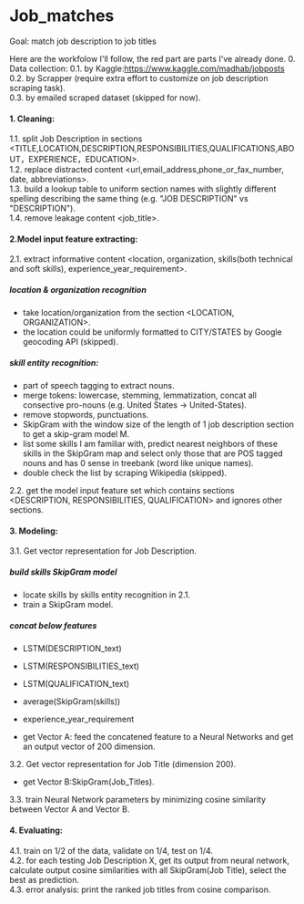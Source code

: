 # Job_matches
Goal: match job description to job titles


Here are the workfolow I'll follow, the red part are parts I've already done.
0. Data collection:
0.1. by Kaggle:https://www.kaggle.com/madhab/jobposts  
0.2. by Scrapper (require extra effort to customize on job description   scraping task).  
0.3. by emailed scraped dataset (skipped for now).  

#### 1. Cleaning:
1.1. split Job Description in sections <TITLE,LOCATION,DESCRIPTION,RESPONSIBILITIES,QUALIFICATIONS,ABOUT，EXPERIENCE，EDUCATION>.  
1.2. replace distracted content <url,email_address,phone_or_fax_number, date, abbreviations>.  
1.3. build a lookup table to uniform section names with slightly different spelling describing the same thing (e.g. "JOB DESCRIPTION" vs "DESCRIPTION").   
1.4. remove leakage content <job_title>.    

#### 2.Model input feature extracting:
2.1. extract informative content <location, organization, skills(both technical and soft skills), experience_year_requirement>.  

##### location & organization recognition
+ take location/organization from the section <LOCATION, ORGANIZATION>.  
+ the location could be uniformly formatted to CITY/STATES by Google geocoding API (skipped).  

##### skill entity recognition:
+ part of speech tagging to extract nouns.  
+ merge tokens: lowercase, stemming, lemmatization, concat all consective pro-nouns (e.g. United States -> United-States).  
+ remove stopwords, punctuations.  
+ SkipGram with the window size of the length of 1 job description section to get a skip-gram model M.  
+ list some skills I am familiar with, predict nearest neighbors of these skills in the SkipGram map and select only those that are POS tagged nouns and has 0 sense in treebank (word like unique names).  
+ double check the list by scraping Wikipedia (skipped).  

2.2. get the model input feature set which contains sections <DESCRIPTION, RESPONSIBILITIES, QUALIFICATION> and ignores other sections.  


#### 3. Modeling: 

3.1. Get vector representation for Job Description.  

##### build skills SkipGram model
+ locate skills by skills entity recognition in 2.1.  
+ train a SkipGram model.  

##### concat below features
+ LSTM(DESCRIPTION_text)  
+ LSTM(RESPONSIBILITIES_text)  
+ LSTM(QUALIFICATION_text)  
+ average(SkipGram(skills))  
+ experience_year_requirement  

+ get Vector A: feed the concatened feature to a Neural Networks and get an output vector of 200 dimension.  

3.2. Get vector representation for Job Title (dimension 200).  

+ get Vector B:SkipGram(Job_Titles).  

3.3. train Neural Network parameters by minimizing cosine similarity between Vector A and Vector B.  


#### 4. Evaluating:
4.1. train on 1/2 of the data, validate on 1/4, test on 1/4.  
4.2. for each testing Job Description X, get its output from neural network, calculate output cosine similarities with all SkipGram(Job Title), select the best as prediction.  
4.3. error analysis: print the ranked job titles from cosine comparison.  
